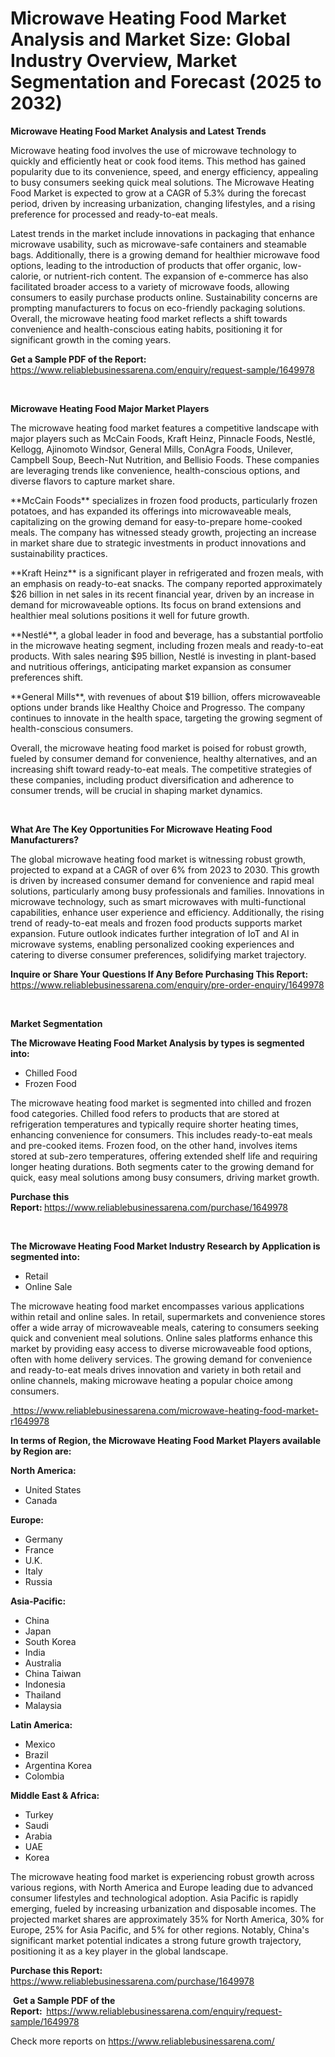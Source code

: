 <p><h1>Microwave Heating Food Market Analysis and Market Size: Global Industry Overview, Market Segmentation and Forecast (2025 to 2032)</h1></p><p><strong>Microwave Heating Food Market Analysis and Latest Trends</strong></p>
<p><p>Microwave heating food involves the use of microwave technology to quickly and efficiently heat or cook food items. This method has gained popularity due to its convenience, speed, and energy efficiency, appealing to busy consumers seeking quick meal solutions. The Microwave Heating Food Market is expected to grow at a CAGR of 5.3% during the forecast period, driven by increasing urbanization, changing lifestyles, and a rising preference for processed and ready-to-eat meals.</p><p>Latest trends in the market include innovations in packaging that enhance microwave usability, such as microwave-safe containers and steamable bags. Additionally, there is a growing demand for healthier microwave food options, leading to the introduction of products that offer organic, low-calorie, or nutrient-rich content. The expansion of e-commerce has also facilitated broader access to a variety of microwave foods, allowing consumers to easily purchase products online. Sustainability concerns are prompting manufacturers to focus on eco-friendly packaging solutions. Overall, the microwave heating food market reflects a shift towards convenience and health-conscious eating habits, positioning it for significant growth in the coming years.</p></p>
<p><strong>Get a Sample PDF of the Report:&nbsp;</strong> <a href="https://www.reliablebusinessarena.com/enquiry/request-sample/1649978?utm_campaign=2518&utm_medium=2&utm_source=Github&utm_content=ia&utm_term=07042025&utm_id=microwave-heating-food">https://www.reliablebusinessarena.com/enquiry/request-sample/1649978</a></p>
<p>&nbsp;</p>
<p><strong>Microwave Heating Food Major Market Players</strong></p>
<p><p>The microwave heating food market features a competitive landscape with major players such as McCain Foods, Kraft Heinz, Pinnacle Foods, Nestlé, Kellogg, Ajinomoto Windsor, General Mills, ConAgra Foods, Unilever, Campbell Soup, Beech-Nut Nutrition, and Bellisio Foods. These companies are leveraging trends like convenience, health-conscious options, and diverse flavors to capture market share.</p><p>**McCain Foods** specializes in frozen food products, particularly frozen potatoes, and has expanded its offerings into microwaveable meals, capitalizing on the growing demand for easy-to-prepare home-cooked meals. The company has witnessed steady growth, projecting an increase in market share due to strategic investments in product innovations and sustainability practices.</p><p>**Kraft Heinz** is a significant player in refrigerated and frozen meals, with an emphasis on ready-to-eat snacks. The company reported approximately $26 billion in net sales in its recent financial year, driven by an increase in demand for microwaveable options. Its focus on brand extensions and healthier meal solutions positions it well for future growth.</p><p>**Nestlé**, a global leader in food and beverage, has a substantial portfolio in the microwave heating segment, including frozen meals and ready-to-eat products. With sales nearing $95 billion, Nestlé is investing in plant-based and nutritious offerings, anticipating market expansion as consumer preferences shift.</p><p>**General Mills**, with revenues of about $19 billion, offers microwaveable options under brands like Healthy Choice and Progresso. The company continues to innovate in the health space, targeting the growing segment of health-conscious consumers.</p><p>Overall, the microwave heating food market is poised for robust growth, fueled by consumer demand for convenience, healthy alternatives, and an increasing shift toward ready-to-eat meals. The competitive strategies of these companies, including product diversification and adherence to consumer trends, will be crucial in shaping market dynamics.</p></p>
<p>&nbsp;</p>
<p><strong>What Are The Key Opportunities For Microwave Heating Food Manufacturers?</strong></p>
<p><p>The global microwave heating food market is witnessing robust growth, projected to expand at a CAGR of over 6% from 2023 to 2030. This growth is driven by increased consumer demand for convenience and rapid meal solutions, particularly among busy professionals and families. Innovations in microwave technology, such as smart microwaves with multi-functional capabilities, enhance user experience and efficiency. Additionally, the rising trend of ready-to-eat meals and frozen food products supports market expansion. Future outlook indicates further integration of IoT and AI in microwave systems, enabling personalized cooking experiences and catering to diverse consumer preferences, solidifying market trajectory.</p></p>
<p><strong>Inquire or Share Your Questions If Any Before Purchasing This Report:</strong> <a href="https://www.reliablebusinessarena.com/enquiry/pre-order-enquiry/1649978?utm_campaign=2518&utm_medium=2&utm_source=Github&utm_content=ia&utm_term=07042025&utm_id=microwave-heating-food">https://www.reliablebusinessarena.com/enquiry/pre-order-enquiry/1649978</a></p>
<p>&nbsp;</p>
<p><strong>Market Segmentation</strong></p>
<p><strong>The Microwave Heating Food Market Analysis by types is segmented into:</strong></p>
<p><ul><li>Chilled Food</li><li>Frozen Food</li></ul></p>
<p><p>The microwave heating food market is segmented into chilled and frozen food categories. Chilled food refers to products that are stored at refrigeration temperatures and typically require shorter heating times, enhancing convenience for consumers. This includes ready-to-eat meals and pre-cooked items. Frozen food, on the other hand, involves items stored at sub-zero temperatures, offering extended shelf life and requiring longer heating durations. Both segments cater to the growing demand for quick, easy meal solutions among busy consumers, driving market growth.</p></p>
<p><strong>Purchase this Report:&nbsp;</strong><a href="https://www.reliablebusinessarena.com/purchase/1649978?utm_campaign=2518&utm_medium=2&utm_source=Github&utm_content=ia&utm_term=07042025&utm_id=microwave-heating-food">https://www.reliablebusinessarena.com/purchase/1649978</a></p>
<p>&nbsp;</p>
<p><strong>The Microwave Heating Food Market Industry Research by Application is segmented into:</strong></p>
<p><ul><li>Retail</li><li>Online Sale</li></ul></p>
<p><p>The microwave heating food market encompasses various applications within retail and online sales. In retail, supermarkets and convenience stores offer a wide array of microwaveable meals, catering to consumers seeking quick and convenient meal solutions. Online sales platforms enhance this market by providing easy access to diverse microwaveable food options, often with home delivery services. The growing demand for convenience and ready-to-eat meals drives innovation and variety in both retail and online channels, making microwave heating a popular choice among consumers.</p></p>
<p><a href="https://www.reliablebusinessarena.com/microwave-heating-food-market-r1649978?utm_campaign=2518&utm_medium=2&utm_source=Github&utm_content=ia&utm_term=07042025&utm_id=microwave-heating-food">&nbsp;https://www.reliablebusinessarena.com/microwave-heating-food-market-r1649978</a></p>
<p><strong>In terms of Region, the Microwave Heating Food Market Players available by Region are:</strong></p>
<p>
    <p> <strong> North America: </strong>
        <ul>
            <li>United States</li>
            <li>Canada</li>
        </ul>
        </p> 
    <p> <strong> Europe: </strong>
        <ul>
            <li>Germany</li>
            <li>France</li>
            <li>U.K.</li>
            <li>Italy</li>
            <li>Russia</li>
        </ul>
        </p> 
    <p> <strong> Asia-Pacific: </strong>
        <ul>
            <li>China</li>
            <li>Japan</li>
            <li>South Korea</li>
            <li>India</li>
            <li>Australia</li>
            <li>China Taiwan</li>
            <li>Indonesia</li>
            <li>Thailand</li>
            <li>Malaysia</li>
        </ul>
        </p> 
    <p> <strong> Latin America: </strong>
        <ul>
            <li>Mexico</li>
            <li>Brazil</li>
            <li>Argentina Korea</li>
            <li>Colombia</li>
        </ul>
        </p> 
    <p> <strong> Middle East & Africa: </strong>
        <ul>
            <li>Turkey</li>
            <li>Saudi</li>
            <li>Arabia</li>
            <li>UAE</li>
            <li>Korea</li>
        </ul>
    </p>
    </p>
<p><p>The microwave heating food market is experiencing robust growth across various regions, with North America and Europe leading due to advanced consumer lifestyles and technological adoption. Asia Pacific is rapidly emerging, fueled by increasing urbanization and disposable incomes. The projected market shares are approximately 35% for North America, 30% for Europe, 25% for Asia Pacific, and 5% for other regions. Notably, China's significant market potential indicates a strong future growth trajectory, positioning it as a key player in the global landscape.</p></p>
<p><strong>Purchase this Report: </strong><a href="https://www.reliablebusinessarena.com/purchase/1649978?utm_campaign=2518&utm_medium=2&utm_source=Github&utm_content=ia&utm_term=07042025&utm_id=microwave-heating-food">https://www.reliablebusinessarena.com/purchase/1649978</a></p>
<p>&nbsp;<strong>Get a Sample PDF of the Report:&nbsp;&nbsp;</strong><a href="https://www.reliablebusinessarena.com/enquiry/request-sample/1649978?utm_campaign=2518&utm_medium=2&utm_source=Github&utm_content=ia&utm_term=07042025&utm_id=microwave-heating-food">https://www.reliablebusinessarena.com/enquiry/request-sample/1649978</a></p>
<p><strong></strong></p>
<p>Check more reports on <a href="https://www.reliablebusinessarena.com/?utm_campaign=2518&utm_medium=2&utm_source=Github&utm_content=ia&utm_term=07042025&utm_id=microwave-heating-food">https://www.reliablebusinessarena.com/</a></p>